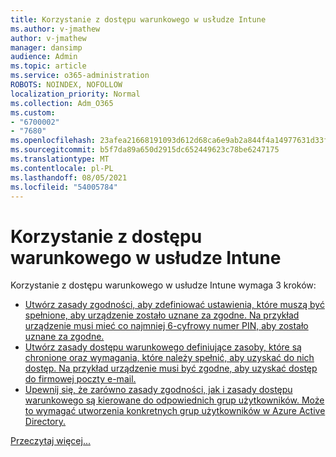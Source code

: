 ```yaml
---
title: Korzystanie z dostępu warunkowego w usłudze Intune
ms.author: v-jmathew
author: v-jmathew
manager: dansimp
audience: Admin
ms.topic: article
ms.service: o365-administration
ROBOTS: NOINDEX, NOFOLLOW
localization_priority: Normal
ms.collection: Adm_O365
ms.custom:
- "6700002"
- "7680"
ms.openlocfilehash: 23afea21668191093d612d68ca6e9ab2a844f4a14977631d33f4fd956fc3c4e7
ms.sourcegitcommit: b5f7da89a650d2915dc652449623c78be6247175
ms.translationtype: MT
ms.contentlocale: pl-PL
ms.lasthandoff: 08/05/2021
ms.locfileid: "54005784"
---
```

# <a name="using-conditional-access-with-intune"></a>Korzystanie z dostępu warunkowego w usłudze Intune

Korzystanie z dostępu warunkowego w usłudze Intune wymaga 3 kroków:

- [Utwórz zasady zgodności, aby zdefiniować ustawienia, które muszą być spełnione, aby urządzenie zostało uznane za zgodne. Na przykład urządzenie musi mieć co najmniej 6-cyfrowy numer PIN, aby zostało uznane za zgodne.](https://docs.microsoft.com/mem/intune/protect/create-compliance-policy)
- [Utwórz zasady dostępu warunkowego definiujące zasoby, które są chronione oraz wymagania, które należy spełnić, aby uzyskać do nich dostęp. Na przykład urządzenie musi być zgodne, aby uzyskać dostęp do firmowej poczty e-mail.](https://docs.microsoft.com/mem/intune/protect/tutorial-protect-email-on-unmanaged-devices#create-conditional-access-policies)
- [Upewnij się, że zarówno zasady zgodności, jak i zasady dostępu warunkowego są kierowane do odpowiednich grup użytkowników. Może to wymagać utworzenia konkretnych grup użytkowników w Azure Active Directory.](https://docs.microsoft.com/troubleshoot/mem/intune/troubleshoot-conditional-access)

[Przeczytaj więcej...](https://docs.microsoft.com/mem/intune/protect/device-compliance-get-started)
